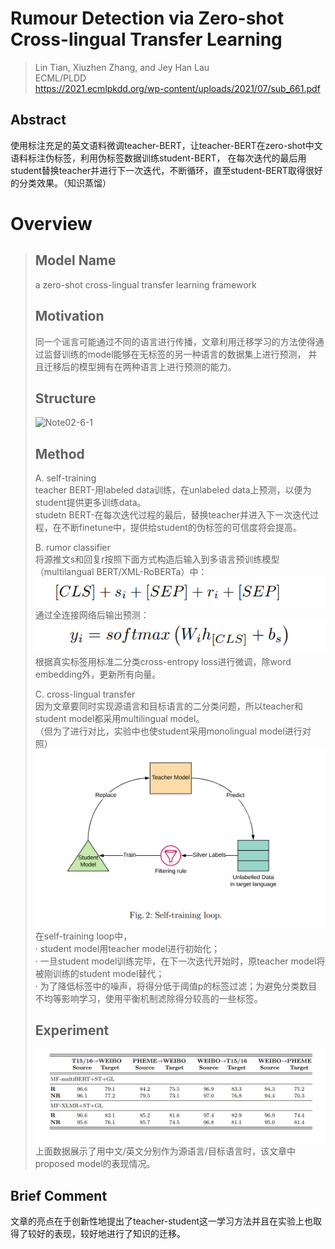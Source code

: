 # Rumour Detection via Zero-shot Cross-lingual Transfer Learning

> Lin Tian, Xiuzhen Zhang, and Jey Han Lau  
> ECML/PLDD  
> https://2021.ecmlpkdd.org/wp-content/uploads/2021/07/sub_661.pdf  

## Abstract
使用标注充足的英文语料微调teacher-BERT，让teacher-BERT在zero-shot中文语料标注伪标签，利用伪标签数据训练student-BERT，
在每次迭代的最后用student替换teacher并进行下一次迭代，不断循环，直至student-BERT取得很好的分类效果。（知识蒸馏）  
# Overview
> ## Model Name  
> a zero-shot cross-lingual transfer learning framework  
> ## Motivation  
> 同一个谣言可能通过不同的语言进行传播，文章利用迁移学习的方法使得通过监督训练的model能够在无标签的另一种语言的数据集上进行预测，
> 并且迁移后的模型拥有在两种语言上进行预测的能力。  
> ## Structure  
> ![Note02-6-1](/Img/Note02-6-1.bmp)  
> ## Method  
> A. self-training  
> teacher BERT-用labeled data训练，在unlabeled data上预测，以便为student提供更多训练data。  
> studetn BERT-在每次迭代过程的最后，替换teacher并进入下一次迭代过程，在不断finetune中，提供给student的伪标签的可信度将会提高。  
> 
> B. rumor classifier  
> 将源推文s和回复r按照下面方式构造后输入到多语言预训练模型（multilangual BERT/XML-RoBERTa）中：  
> ![Note02-6-2](/Img/Note02-6-2.bmp)  
> 通过全连接网络后输出预测：  
> ![Note02-6-3](/Img/Note02-6-3.bmp)  
> 根据真实标签用标准二分类cross-entropy loss进行微调，除word embedding外，更新所有向量。  
> 
> C. cross-lingual transfer  
> 因为文章要同时实现源语言和目标语言的二分类问题，所以teacher和student model都采用multilingual model。  
> （但为了进行对比，实验中也使student采用monolingual model进行对照）  
> ![Note02-6-4](/Img/Note02-6-4.bmp)  
> 在self-training loop中，  
> · student model用teacher model进行初始化；  
> · 一旦student model训练完毕，在下一次迭代开始时，原teacher model将被刚训练的student model替代；  
> · 为了降低标签中的噪声，将得分低于阈值p的标签过滤；为避免分类数目不均等影响学习，使用平衡机制滤除得分较高的一些标签。  
> 
> ## Experiment  
> ![Note02-6-5](/Img/Note02-6-5.bmp)  
> 上面数据展示了用中文/英文分别作为源语言/目标语言时，该文章中proposed model的表现情况。  

## Brief Comment  
文章的亮点在于创新性地提出了teacher-student这一学习方法并且在实验上也取得了较好的表现，较好地进行了知识的迁移。  
